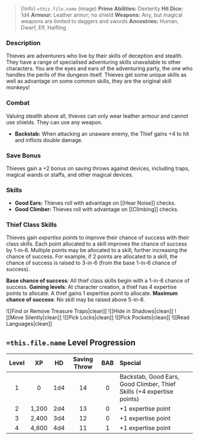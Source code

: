 
 >[!info] `=this.file.name`  (image)
**Prime Abilities:** Dexterity
**Hit Dice:** 1d4
**Armour:** Leather armor; no shield
**Weapons:**  Any, but magical weapons are limited to daggers and swords
**Ancestries:** Human, Dwarf, Elf, Halfling 
  

### Description

Thieves are adventurers who live by their skills of deception and stealth. They have a range of specialised adventuring skills unavailable to other characters. You are the eyes and ears of the adventuring party, the one who handles the perils of the dungeon itself. Thieves get some unique skills as well as advantage on some common skills, they are the original skill monkeys!

  

### Combat
 
Valuing stealth above all, thieves can only wear leather armour and cannot use shields. They can use any weapon.

- **Backstab:** When attacking an unaware enemy, the Thief gains +4 to hit and inflicts double damage.

  

### Save Bonus
 
Thieves gain a +2 bonus on saving throws against devices, including traps, magical wands or staffs, and other magical devices.

  
### Skills

- **Good Ears:** Thieves roll with advantage on [[Hear Noise]] checks.
- **Good Climber:** Thieves roll with advantage on [[Climbing]] checks.

### Thief Class Skills
Thieves gain *expertise points* to improve their chance of success with their class skills. Each point allocated to a skill improves the chance of success by 1-in-6. Multiple points may be allocated to a skill, further increasing the chance of success. For example, if 2 points are allocated to a skill, the chance of success is raised to 3-in-6 (from the base 1-in-6 chance of success). 

**Base chance of success**: All thief class skills begin with a 1-in-6 chance of success.
 **Gaining levels**: At character creation, a thief has 4 expertise points to allocate. A thief gains 1 expertise point to allocate. 
 **Maximum chance of success**: No skill may be raised above 5-in-6.

![[Find or Remove Treasure Traps|clean]]
![[Hide in Shadows|clean]]
![[Move Silently|clean]]
![[Pick Locks|clean]]
![[Pick Pockets|clean]]
![[Read Languages|clean]]


## `=this.file.name` Level Progression

  
| Level |  XP   | HD  | Saving Throw | BAB | Special                                                               |
|:-----:|:-----:|:---:|:------------:|:---:|:--------------------------------------------------------------------- |
|   1   |   0   | 1d4 |      14      |  0  | Backstab, Good Ears, Good Climber, Thief Skills (+4 expertise points) | 
|   2   | 1,200 | 2d4 |      13      |  0  | +1 expertise point                                                    |
|   3   | 2,400 | 3d4 |      12      |  0  | +1 expertise point                                                    |
|   4   | 4,800 | 4d4 |      11      |  1  | +1 expertise point                                                    |
  
